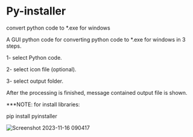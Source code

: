 # Py-installer
convert python code to *.exe for windows

A GUI python code for converting python code to *.exe for windows in 3 steps.

1- select Python code.

2- select icon file (optional).

3- select output folder.

After the processing is finished, message contained output file is shown.

***NOTE: for install libraries:

pip install pyinstaller



![Screenshot 2023-11-16 090417](https://github.com/RE-MO-SH/Py-installer/assets/137638879/7d8422ad-602e-4d24-8a71-3303de6a03b8)
